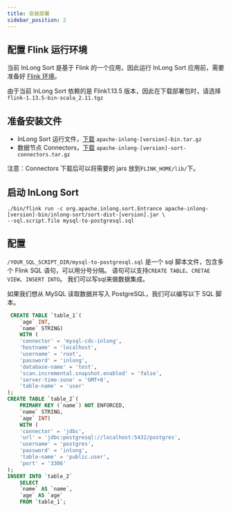 ```yaml
---
title: 安装部署
sidebar_position: 2
---
```


## 配置 Flink 运行环境
当前 InLong Sort 是基于 Flink 的一个应用，因此运行 InLong Sort 应用前，需要准备好 [Flink 环境](https://nightlies.apache.org/flink/flink-docs-release-1.13/docs/deployment/overview/)。

由于当前 InLong Sort 依赖的是 Flink1.13.5 版本，因此在下载部署包时，请选择`flink-1.13.5-bin-scala_2.11.tgz`

## 准备安装文件
- InLong Sort 运行文件，[下载](https://inlong.apache.org/zh-CN/download/main/) `apache-inlong-[version]-bin.tar.gz`
- 数据节点 Connectors，[下载](https://inlong.apache.org/zh-CN/download/main/) `apache-inlong-[version]-sort-connectors.tar.gz`

注意：Connectors 下载后可以将需要的 jars 放到`FLINK_HOME/lib/`下。

## 启动 InLong Sort
```
./bin/flink run -c org.apache.inlong.sort.Entrance apache-inlong-[version]-bin/inlong-sort/sort-dist-[version].jar \
--sql.script.file mysql-to-postgresql.sql
```

## 配置
`/YOUR_SQL_SCRIPT_DIR/mysql-to-postgresql.sql` 是一个 sql 脚本文件，包含多个 Flink SQL 语句，可以用分号分隔。
语句可以支持`CREATE TABLE`、`CRETAE VIEW`、`INSERT INTO`。 我们可以写sql来做数据集成。

如果我们想从 MySQL 读取数据并写入 PostgreSQL，我们可以编写以下 SQL 脚本。
```sql
 CREATE TABLE `table_1`(
    `age` INT,
    `name` STRING)
    WITH (
    'connector' = 'mysql-cdc-inlong',
    'hostname' = 'localhost',
    'username' = 'root',
    'password' = 'inlong',
    'database-name' = 'test',
    'scan.incremental.snapshot.enabled' = 'false',
    'server-time-zone' = 'GMT+8',
    'table-name' = 'user'
);
CREATE TABLE `table_2`(
    PRIMARY KEY (`name`) NOT ENFORCED,
    `name` STRING,
    `age` INT)
    WITH (
    'connector' = 'jdbc',
    'url' = 'jdbc:postgresql://localhost:5432/postgres',
    'username' = 'postgres',
    'password' = 'inlong',
    'table-name' = 'public.user',
    'port' = '3306'
);
INSERT INTO `table_2` 
    SELECT 
    `name` AS `name`,
    `age` AS `age`
    FROM `table_1`;
```